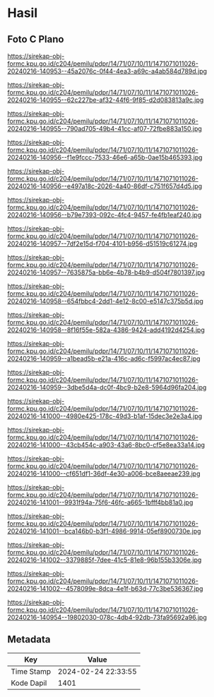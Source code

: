 # Hasil

## Foto C Plano

https://sirekap-obj-formc.kpu.go.id/c204/pemilu/pdpr/14/71/07/10/11/1471071011026-20240216-140953--45a2076c-0f44-4ea3-a69c-a4ab584d789d.jpg

https://sirekap-obj-formc.kpu.go.id/c204/pemilu/pdpr/14/71/07/10/11/1471071011026-20240216-140955--62c227be-af32-44f6-9f85-d2d083813a9c.jpg

https://sirekap-obj-formc.kpu.go.id/c204/pemilu/pdpr/14/71/07/10/11/1471071011026-20240216-140955--790ad705-49b4-41cc-af07-72fbe883a150.jpg

https://sirekap-obj-formc.kpu.go.id/c204/pemilu/pdpr/14/71/07/10/11/1471071011026-20240216-140956--f1e9fccc-7533-46e6-a65b-0ae15b465393.jpg

https://sirekap-obj-formc.kpu.go.id/c204/pemilu/pdpr/14/71/07/10/11/1471071011026-20240216-140956--e497a18c-2026-4a40-86df-c751f657d4d5.jpg

https://sirekap-obj-formc.kpu.go.id/c204/pemilu/pdpr/14/71/07/10/11/1471071011026-20240216-140956--b79e7393-092c-4fc4-9457-fe4fb1eaf240.jpg

https://sirekap-obj-formc.kpu.go.id/c204/pemilu/pdpr/14/71/07/10/11/1471071011026-20240216-140957--7df2e15d-f704-4101-b956-d51519c61274.jpg

https://sirekap-obj-formc.kpu.go.id/c204/pemilu/pdpr/14/71/07/10/11/1471071011026-20240216-140957--7635875a-bb6e-4b78-b4b9-d504f7801397.jpg

https://sirekap-obj-formc.kpu.go.id/c204/pemilu/pdpr/14/71/07/10/11/1471071011026-20240216-140958--654fbbc4-2dd1-4e12-8c00-e5147c375b5d.jpg

https://sirekap-obj-formc.kpu.go.id/c204/pemilu/pdpr/14/71/07/10/11/1471071011026-20240216-140958--8f16f55e-582a-4386-9424-add4192d4254.jpg

https://sirekap-obj-formc.kpu.go.id/c204/pemilu/pdpr/14/71/07/10/11/1471071011026-20240216-140959--a1bead5b-e21a-416c-ad6c-f5997ac4ec87.jpg

https://sirekap-obj-formc.kpu.go.id/c204/pemilu/pdpr/14/71/07/10/11/1471071011026-20240216-140959--3dbe5d4a-dc0f-4bc9-b2e8-5964d96fa204.jpg

https://sirekap-obj-formc.kpu.go.id/c204/pemilu/pdpr/14/71/07/10/11/1471071011026-20240216-141000--4980e425-178c-49d3-b1af-15dec3e2e3a4.jpg

https://sirekap-obj-formc.kpu.go.id/c204/pemilu/pdpr/14/71/07/10/11/1471071011026-20240216-141000--43cb454c-a903-43a6-8bc0-cf5e8ea33a14.jpg

https://sirekap-obj-formc.kpu.go.id/c204/pemilu/pdpr/14/71/07/10/11/1471071011026-20240216-141000--cf651df1-36df-4e30-a006-bce8aeeae239.jpg

https://sirekap-obj-formc.kpu.go.id/c204/pemilu/pdpr/14/71/07/10/11/1471071011026-20240216-141001--9931f94a-75f6-46fc-a665-1bfff4bb81a0.jpg

https://sirekap-obj-formc.kpu.go.id/c204/pemilu/pdpr/14/71/07/10/11/1471071011026-20240216-141001--bca146b0-b3f1-4986-9914-05ef8900730e.jpg

https://sirekap-obj-formc.kpu.go.id/c204/pemilu/pdpr/14/71/07/10/11/1471071011026-20240216-141002--3379885f-7dee-41c5-81e8-96b155b3306e.jpg

https://sirekap-obj-formc.kpu.go.id/c204/pemilu/pdpr/14/71/07/10/11/1471071011026-20240216-141002--4578099e-8dca-4e1f-b63d-77c3be536367.jpg

https://sirekap-obj-formc.kpu.go.id/c204/pemilu/pdpr/14/71/07/10/11/1471071011026-20240216-140954--19802030-078c-4db4-92db-73fa95692a96.jpg


## Metadata

| Key        | Value               |
| ---------- | ------------------- |
| Time Stamp | 2024-02-24 22:33:55 |
| Kode Dapil | 1401                |



